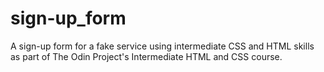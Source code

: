 # sign-up_form
A sign-up form for a fake service using intermediate CSS and HTML skills as part of The Odin Project's Intermediate HTML and CSS course.
